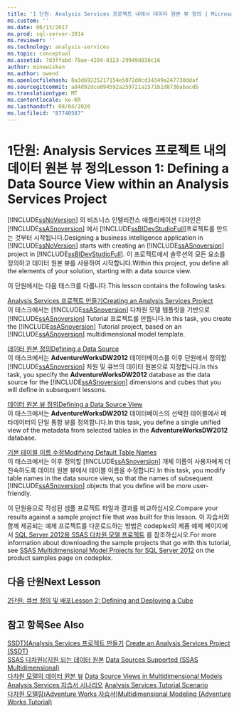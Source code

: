 ```yaml
---
title: '1 단원: Analysis Services 프로젝트 내에서 데이터 원본 뷰 정의 | Microsoft Docs'
ms.custom: ''
ms.date: 06/13/2017
ms.prod: sql-server-2014
ms.reviewer: ''
ms.technology: analysis-services
ms.topic: conceptual
ms.assetid: 7d3ffabd-78ae-4204-8323-29949d030c16
author: minewiskan
ms.author: owend
ms.openlocfilehash: 8a3d69225217154e5072d0cd34349a247730ddaf
ms.sourcegitcommit: ad4d92dce894592a259721a1571b1d8736abacdb
ms.translationtype: MT
ms.contentlocale: ko-KR
ms.lasthandoff: 08/04/2020
ms.locfileid: "87740587"
---
```

# <a name="lesson-1-defining-a-data-source-view-within-an-analysis-services-project"></a><span data-ttu-id="cfac8-102">1단원: Analysis Services 프로젝트 내의 데이터 원본 뷰 정의</span><span class="sxs-lookup"><span data-stu-id="cfac8-102">Lesson 1: Defining a Data Source View within an Analysis Services Project</span></span>
  <span data-ttu-id="cfac8-103">[!INCLUDE[ssNoVersion](../includes/ssnoversion-md.md)] 의 비즈니스 인텔리전스 애플리케이션 디자인은 [!INCLUDE[ssASnoversion](../includes/ssasnoversion-md.md)] 에서 [!INCLUDE[ssBIDevStudioFull](../includes/ssbidevstudiofull-md.md)]프로젝트를 만드는 것부터 시작됩니다.</span><span class="sxs-lookup"><span data-stu-id="cfac8-103">Designing a business intelligence application in [!INCLUDE[ssNoVersion](../includes/ssnoversion-md.md)] starts with creating an [!INCLUDE[ssASnoversion](../includes/ssasnoversion-md.md)] project in [!INCLUDE[ssBIDevStudioFull](../includes/ssbidevstudiofull-md.md)].</span></span> <span data-ttu-id="cfac8-104">이 프로젝트에서 솔루션의 모든 요소를 정의하고 데이터 원본 뷰를 사용하여 시작합니다.</span><span class="sxs-lookup"><span data-stu-id="cfac8-104">Within this project, you define all the elements of your solution, starting with a data source view.</span></span>  
  
 <span data-ttu-id="cfac8-105">이 단원에서는 다음 태스크를 다룹니다.</span><span class="sxs-lookup"><span data-stu-id="cfac8-105">This lesson contains the following tasks:</span></span>  
  
 [<span data-ttu-id="cfac8-106">Analysis Services 프로젝트 만들기</span><span class="sxs-lookup"><span data-stu-id="cfac8-106">Creating an Analysis Services Project</span></span>](lesson-1-1-creating-an-analysis-services-project.md)  
 <span data-ttu-id="cfac8-107">이 태스크에서는 [!INCLUDE[ssASnoversion](../includes/ssasnoversion-md.md)] 다차원 모델 템플릿을 기반으로 [!INCLUDE[ssASnoversion](../includes/ssasnoversion-md.md)] Tutorial 프로젝트를 만듭니다.</span><span class="sxs-lookup"><span data-stu-id="cfac8-107">In this task, you create the [!INCLUDE[ssASnoversion](../includes/ssasnoversion-md.md)] Tutorial project, based on an [!INCLUDE[ssASnoversion](../includes/ssasnoversion-md.md)] multidimensional model template.</span></span>  
  
 [<span data-ttu-id="cfac8-108">데이터 원본 정의</span><span class="sxs-lookup"><span data-stu-id="cfac8-108">Defining a Data Source</span></span>](lesson-1-2-defining-a-data-source.md)  
 <span data-ttu-id="cfac8-109">이 태스크에서는 **AdventureWorksDW2012** 데이터베이스를 이후 단원에서 정의할 [!INCLUDE[ssASnoversion](../includes/ssasnoversion-md.md)] 차원 및 큐브의 데이터 원본으로 지정합니다.</span><span class="sxs-lookup"><span data-stu-id="cfac8-109">In this task, you specify the **AdventureWorksDW2012** database as the data source for the [!INCLUDE[ssASnoversion](../includes/ssasnoversion-md.md)] dimensions and cubes that you will define in subsequent lessons.</span></span>  
  
 [<span data-ttu-id="cfac8-110">데이터 원본 뷰 정의</span><span class="sxs-lookup"><span data-stu-id="cfac8-110">Defining a Data Source View</span></span>](lesson-1-3-defining-a-data-source-view.md)  
 <span data-ttu-id="cfac8-111">이 태스크에서는 **AdventureWorksDW2012** 데이터베이스의 선택한 테이블에서 메타데이터의 단일 통합 뷰를 정의합니다.</span><span class="sxs-lookup"><span data-stu-id="cfac8-111">In this task, you define a single unified view of the metadata from selected tables in the **AdventureWorksDW2012** database.</span></span>  
  
 [<span data-ttu-id="cfac8-112">기본 테이블 이름 수정</span><span class="sxs-lookup"><span data-stu-id="cfac8-112">Modifying Default Table Names</span></span>](lesson-1-4-modifying-default-table-names.md)  
 <span data-ttu-id="cfac8-113">이 태스크에서는 이후 정의할 [!INCLUDE[ssASnoversion](../includes/ssasnoversion-md.md)] 개체 이름이 사용자에게 더 친숙하도록 데이터 원본 뷰에서 테이블 이름을 수정합니다.</span><span class="sxs-lookup"><span data-stu-id="cfac8-113">In this task, you modify table names in the data source view, so that the names of subsequent [!INCLUDE[ssASnoversion](../includes/ssasnoversion-md.md)] objects that you define will be more user-friendly.</span></span>  
  
 <span data-ttu-id="cfac8-114">이 단원용으로 작성된 샘플 프로젝트 파일과 결과를 비교하십시오.</span><span class="sxs-lookup"><span data-stu-id="cfac8-114">Compare your results against a sample project file that was built for this lesson.</span></span> <span data-ttu-id="cfac8-115">이 자습서와 함께 제공되는 예제 프로젝트를 다운로드하는 방법은 codeplex의 제품 예제 페이지에서 [SQL Server 2012용 SSAS 다차원 모델 프로젝트](https://go.microsoft.com/fwlink/p/?LinkID=221866) 를 참조하십시오.</span><span class="sxs-lookup"><span data-stu-id="cfac8-115">For more information about downloading the sample projects that go with this tutorial, see [SSAS Multidimensional Model Projects for SQL Server 2012](https://go.microsoft.com/fwlink/p/?LinkID=221866) on the product samples page on codeplex.</span></span>  
  
## <a name="next-lesson"></a><span data-ttu-id="cfac8-116">다음 단원</span><span class="sxs-lookup"><span data-stu-id="cfac8-116">Next Lesson</span></span>  
 [<span data-ttu-id="cfac8-117">2단원: 큐브 정의 및 배포</span><span class="sxs-lookup"><span data-stu-id="cfac8-117">Lesson 2: Defining and Deploying a Cube</span></span>](lesson-2-defining-and-deploying-a-cube.md)  
  
## <a name="see-also"></a><span data-ttu-id="cfac8-118">참고 항목</span><span class="sxs-lookup"><span data-stu-id="cfac8-118">See Also</span></span>  
 <span data-ttu-id="cfac8-119">[SSDT&#41;&#40;Analysis Services 프로젝트 만들기](multidimensional-models/create-an-analysis-services-project-ssdt.md) </span><span class="sxs-lookup"><span data-stu-id="cfac8-119">[Create an Analysis Services Project &#40;SSDT&#41;](multidimensional-models/create-an-analysis-services-project-ssdt.md) </span></span>  
 <span data-ttu-id="cfac8-120">[SSAS 다차원&#41;&#40;지원 되는 데이터 원본](multidimensional-models/supported-data-sources-ssas-multidimensional.md) </span><span class="sxs-lookup"><span data-stu-id="cfac8-120">[Data Sources Supported &#40;SSAS Multidimensional&#41;](multidimensional-models/supported-data-sources-ssas-multidimensional.md) </span></span>  
 <span data-ttu-id="cfac8-121">[다차원 모델의 데이터 원본 뷰](multidimensional-models/data-source-views-in-multidimensional-models.md) </span><span class="sxs-lookup"><span data-stu-id="cfac8-121">[Data Source Views in Multidimensional Models](multidimensional-models/data-source-views-in-multidimensional-models.md) </span></span>  
 <span data-ttu-id="cfac8-122">[Analysis Services 자습서 시나리오](analysis-services-tutorial-scenario.md) </span><span class="sxs-lookup"><span data-stu-id="cfac8-122">[Analysis Services Tutorial Scenario](analysis-services-tutorial-scenario.md) </span></span>  
 [<span data-ttu-id="cfac8-123">다차원 모델링&#40;Adventure Works 자습서&#41;</span><span class="sxs-lookup"><span data-stu-id="cfac8-123">Multidimensional Modeling &#40;Adventure Works Tutorial&#41;</span></span>](multidimensional-modeling-adventure-works-tutorial.md)  
  
  
